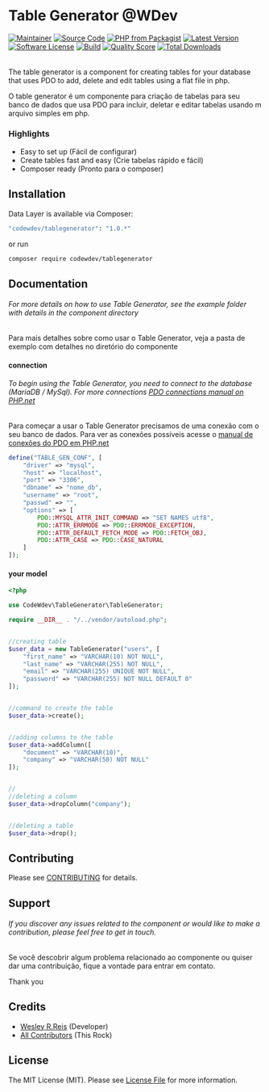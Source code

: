 # Table Generator @WDev

[![Maintainer](http://img.shields.io/badge/maintainer-@WesleyR99998115-blue.svg?style=flat-square)](https://twitter.com/@WesleyR99998115)
[![Source Code](http://img.shields.io/badge/source-tablegenerator-blue.svg?style=flat-square)](https://github.com/CodeWdev/TableGenerator)
[![PHP from Packagist](https://img.shields.io/packagist/php-v/codewdev/tablegenerator.svg?style=flat-square)](https://packagist.org/packages/CodeWdev/TableGenerator)
[![Latest Version](https://img.shields.io/github/release/CodeWdev/TableGenerator.svg?style=flat-square)](https://github.com/CodeWdev/TableGenerator/releases)
[![Software License](https://img.shields.io/badge/license-MIT-brightgreen.svg?style=flat-square)](LICENSE)
[![Build](https://img.shields.io/scrutinizer/build/g/robsonvleite/datalayer.svg?style=flat-square)](https://scrutinizer-ci.com/g/codewdev/tablegenerator)
[![Quality Score](https://img.shields.io/scrutinizer/g/codewdev/tablegenerator.svg?style=flat-square)](https://scrutinizer-ci.com/g/codewdev/tablegenerator)
[![Total Downloads](https://img.shields.io/packagist/dt/codewdev/tablegenerator.svg?style=flat-square)](https://packagist.org/packages/codewdev/tablegenerator)

###### 
The table generator is a component for creating tables for your database that uses PDO to add, delete and edit tables using a flat file in php.

O table generator é um componente para criação de tabelas para seu banco de dados que usa PDO para incluir, deletar e editar tabelas usando m arquivo simples em php.

### Highlights

- Easy to set up (Fácil de configurar)
- Create tables fast and easy (Crie tabelas rápido e fácil)
- Composer ready (Pronto para o composer)

## Installation

Data Layer is available via Composer:

```bash
"codewdev/tablegenerator": "1.0.*"
```

or run

```bash
composer require codewdev/tablegenerator
```

## Documentation

###### For more details on how to use Table Generator, see the example folder with details in the component directory

Para mais detalhes sobre como usar o Table Generator, veja a pasta de exemplo com detalhes no diretório do componente

#### connection

###### To begin using the Table Generator, you need to connect to the database (MariaDB / MySql). For more connections [PDO connections manual on PHP.net](https://www.php.net/manual/pt_BR/pdo.drivers.php)

Para começar a usar o Table Generator precisamos de uma conexão com o seu banco de dados. Para ver as conexões possíveis acesse o [manual de conexões do PDO em PHP.net](https://www.php.net/manual/pt_BR/pdo.drivers.php)

```php
define("TABLE_GEN_CONF", [
    "driver" => "mysql",
    "host" => "localhost",
    "port" => "3306",
    "dbname" => "nome_db",
    "username" => "root",
    "passwd" => "",
    "options" => [
        PDO::MYSQL_ATTR_INIT_COMMAND => "SET NAMES utf8",
        PDO::ATTR_ERRMODE => PDO::ERRMODE_EXCEPTION,
        PDO::ATTR_DEFAULT_FETCH_MODE => PDO::FETCH_OBJ,
        PDO::ATTR_CASE => PDO::CASE_NATURAL
    ]
]);
```

#### your model

```php
<?php

use CodeWdev\TableGenerator\TableGenerator;

require __DIR__ . "/../vendor/autoload.php";


//creating table
$user_data = new TableGenerator("users", [
    "first_name" => "VARCHAR(10) NOT NULL",
    "last_name" => "VARCHAR(255) NOT NULL",
    "email" => "VARCHAR(255) UNIQUE NOT NULL",
    "password" => "VARCHAR(255) NOT NULL DEFAULT 0"
]);


//command to create the table
$user_data->create();


//adding columns to the table
$user_data->addColumn([
    "document" => "VARCHAR(10)",
    "company" => "VARCHAR(50) NOT NULL"
]);


//
//deleting a column
$user_data->dropColumn("company");


//deleting a table
$user_data->drop();
```


## Contributing

Please see [CONTRIBUTING](https://github.com/wesley-reis/datalayer/blob/master/CONTRIBUTING.md) for details.

## Support

###### If you discover any issues related to the component or would like to make a contribution, please feel free to get in touch.

Se você descobrir algum problema relacionado ao componente ou quiser dar uma contribuição, fique a vontade para entrar em contato.

Thank you

## Credits

- [Wesley R.Reis](https://github.com/wesley-reis) (Developer)
- [All Contributors](https://github.com/wesley-reis/TableGenerator/contributors) (This Rock)

## License

The MIT License (MIT). Please see [License File](https://github.com/wesley-reis/TableGenerator/blob/master/LICENSE) for more information.
